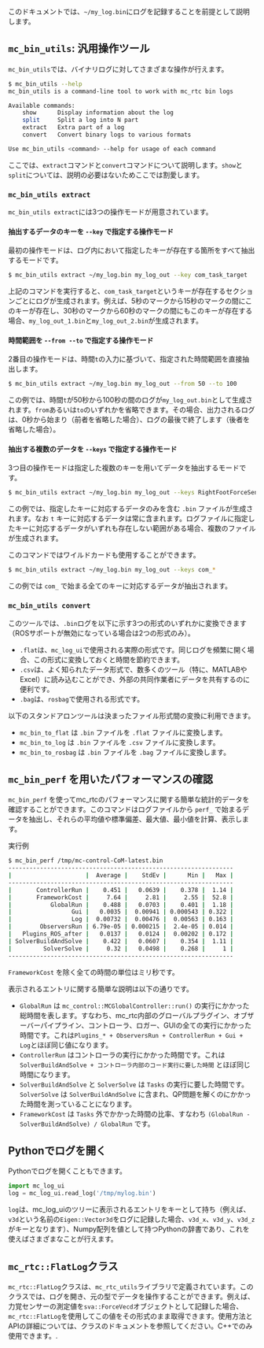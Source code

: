 このドキュメントでは、`~/my_log.bin`にログを記録することを前提として説明します。

## `mc_bin_utils`: 汎用操作ツール

`mc_bin_utils`では、バイナリログに対してさまざまな操作が行えます。

```bash
$ mc_bin_utils --help
mc_bin_utils is a command-line tool to work with mc_rtc bin logs

Available commands:
    show      Display information about the log
    split     Split a log into N part
    extract   Extra part of a log
    convert   Convert binary logs to various formats

Use mc_bin_utils <command> --help for usage of each command
```

ここでは、`extract`コマンドと`convert`コマンドについて説明します。`show`と`split`については、説明の必要はないためここでは割愛します。

### `mc_bin_utils extract`

`mc_bin_utils extract`には3つの操作モードが用意されています。

#### 抽出するデータのキーを `--key` で指定する操作モード

最初の操作モードは、ログ内において指定したキーが存在する箇所をすべて抽出するモードです。

```bash
$ mc_bin_utils extract ~/my_log.bin my_log_out --key com_task_target
```

上記のコマンドを実行すると、`com_task_target`というキーが存在するセクションごとにログが生成されます。例えば、5秒のマークから15秒のマークの間にこのキーが存在し、30秒のマークから60秒のマークの間にもこのキーが存在する場合、`my_log_out_1.bin`と`my_log_out_2.bin`が生成されます。

#### 時間範囲を `--from --to` で指定する操作モード

2番目の操作モードは、時間`t`の入力に基づいて、指定された時間範囲を直接抽出します。

```bash
$ mc_bin_utils extract ~/my_log.bin my_log_out --from 50 --to 100
```

この例では、時間`t`が50秒から100秒の間のログが`my_log_out.bin`として生成されます。`from`あるいは`to`のいずれかを省略できます。その場合、出力されるログは、0秒から始まり（前者を省略した場合）、ログの最後で終了します（後者を省略した場合）。

#### 抽出する複数のデータを `--keys` で指定する操作モード

3つ目の操作モードは指定した複数のキーを用いてデータを抽出するモードです。

```bash
$ mc_bin_utils extract ~/my_log.bin my_log_out --keys RightFootForceSensor com_target com_eval
```

この例では、指定したキーに対応するデータのみを含む `.bin` ファイルが生成されます。なお `t` キーに対応するデータは常に含まれます。ログファイルに指定したキーに対応するデータがいずれも存在しない範囲がある場合、複数のファイルが生成されます。

このコマンドではワイルドカードも使用することができます。

```bash
$ mc_bin_utils extract ~/my_log.bin my_log_out --keys com_*
```

この例では `com_` で始まる全てのキーに対応するデータが抽出されます。

### `mc_bin_utils convert`

このツールでは、`.bin`ログを以下に示す3つの形式のいずれかに変換できます（ROSサポートが無効になっている場合は2つの形式のみ）。

- `.flat`は、`mc_log_ui`で使用される実際の形式です。同じログを頻繁に開く場合、この形式に変換しておくと時間を節約できます。
- `.csv`は、よく知られたデータ形式で、数多くのツール（特に、MATLABやExcel）に読み込むことができ、外部の共同作業者にデータを共有するのに便利です。
- `.bag`は、`rosbag`で使用される形式です。

以下のスタンドアロンツールは決まったファイル形式間の変換に利用できます。

- `mc_bin_to_flat` は `.bin` ファイルを `.flat` ファイルに変換します。
- `mc_bin_to_log` は `.bin` ファイルを `.csv` ファイルに変換します。
- `mc_bin_to_rosbag` は `.bin` ファイルを `.bag` ファイルに変換します。

## `mc_bin_perf` を用いたパフォーマンスの確認

`mc_bin_perf` を使ってmc_rtcのパフォーマンスに関する簡単な統計的データを確認することができます。このコマンドはログファイルから `perf_` で始まるデータを抽出し、それらの平均値や標準偏差、最大値、最小値を計算、表示します。

実行例

```bash
$ mc_bin_perf /tmp/mc-control-CoM-latest.bin
----------------------------------------------------------------
|                     |  Average |    StdEv |      Min |   Max |
----------------------------------------------------------------
|       ControllerRun |    0.451 |   0.0639 |    0.378 |  1.14 |
|       FrameworkCost |     7.64 |     2.81 |     2.55 |  52.8 |
|           GlobalRun |    0.488 |   0.0703 |    0.401 |  1.18 |
|                 Gui |   0.0035 |  0.00941 | 0.000543 | 0.322 |
|                 Log |  0.00732 |  0.00476 |  0.00563 | 0.163 |
|        ObserversRun | 6.79e-05 | 0.000215 |  2.4e-05 | 0.014 |
|   Plugins_ROS_after |   0.0137 |   0.0124 |  0.00202 | 0.172 |
| SolverBuildAndSolve |    0.422 |   0.0607 |    0.354 |  1.11 |
|         SolverSolve |     0.32 |   0.0498 |    0.268 |     1 |
----------------------------------------------------------------
```

`FrameworkCost` を除く全ての時間の単位はミリ秒です。

表示されるエントリに関する簡単な説明は以下の通りです。

- `GlobalRun` は `mc_control::MCGlobalController::run()` の実行にかかった総時間を表します。すなわち、mc_rtc内部のグローバルプラグイン、オブザーバーパイプライン、コントローラ、ロガー、GUIの全ての実行にかかった時間です。これは`Plugins_* + ObserversRun + ControllerRun + Gui + Log`とほぼ同じ値になります。
- `ControllerRun` はコントローラの実行にかかった時間です。これは`SolverBuildAndSolve + コントローラ内部のコード実行に要した時間` とほぼ同じ時間になります。
- `SolverBuildAndSolve` と `SolverSolve` は `Tasks` の実行に要した時間です。`SolverSolve` は `SolverBuildAndSolve` に含まれ、QP問題を解くのにかかった時間を測っていることになります。
- `FrameworkCost` は `Tasks` 外でかかった時間の比率、すなわち `(GlobalRun - SolverBuildAndSolve) / GlobalRun` です。

## Pythonでログを開く

Pythonでログを開くこともできます。

```python
import mc_log_ui
log = mc_log_ui.read_log('/tmp/mylog.bin')
```

`log`は、mc_log_uiのツリーに表示されるエントリをキーとして持ち（例えば、`v3d`という名前の`Eigen::Vector3d`をログに記録した場合、`v3d_x`、`v3d_y`、`v3d_z`がキーとなります）、Numpy配列を値として持つPythonの辞書であり、これを使えばさまざまなことが行えます。　　

## `mc_rtc::FlatLog`クラス

`mc_rtc::FlatLog`クラスは、`mc_rtc_utils`ライブラリで定義されています。このクラスでは、ログを開き、元の型でデータを操作することができます。例えば、力覚センサーの測定値を`sva::ForceVecd`オブジェクトとして記録した場合、`mc_rtc::FlatLog`を使用してこの値をその形式のまま取得できます。使用方法とAPIの詳細については、クラスのドキュメントを参照してください。C++でのみ使用できます。.
